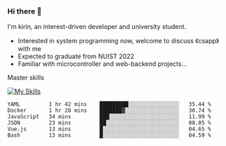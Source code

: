 ### Hi there 👋

<!--
**codeYongqi/codeYongqi** is a ✨ _special_ ✨ repository because its `README.md` (this file) appears on your GitHub profile.

Here are some ideas to get you started:

- 🔭 I’m currently working on ...
- 🌱 I’m currently learning ...
- 👯 I’m looking to collaborate on ...
- 🤔 I’m looking for help with ...
- 💬 Ask me about ...
- 📫 How to reach me: ...
- 😄 Pronouns: ...
- ⚡ Fun fact: ...
-->
I'm kirin, an interest-driven developer and university student.
- Interested in system programming now, welcome to discuss 《csapp》 with me
- Expected to graduate from NUIST 2022
- Familiar with microcontroller and web-backend projects...

Master skills

[![My Skills](https://skillicons.dev/icons?i=nodejs,java,js,html,vue,docker,vim,linux,git)](https://skillicons.dev)

<!--START_SECTION:waka-->

```text
YAML         1 hr 42 mins    █████████░░░░░░░░░░░░░░░░   35.44 %
Docker       1 hr 28 mins    ███████▓░░░░░░░░░░░░░░░░░   30.74 %
JavaScript   34 mins         ███░░░░░░░░░░░░░░░░░░░░░░   11.99 %
JSON         23 mins         ██░░░░░░░░░░░░░░░░░░░░░░░   08.05 %
Vue.js       13 mins         █░░░░░░░░░░░░░░░░░░░░░░░░   04.65 %
Bash         13 mins         █░░░░░░░░░░░░░░░░░░░░░░░░   04.59 %
```

<!--END_SECTION:waka-->

